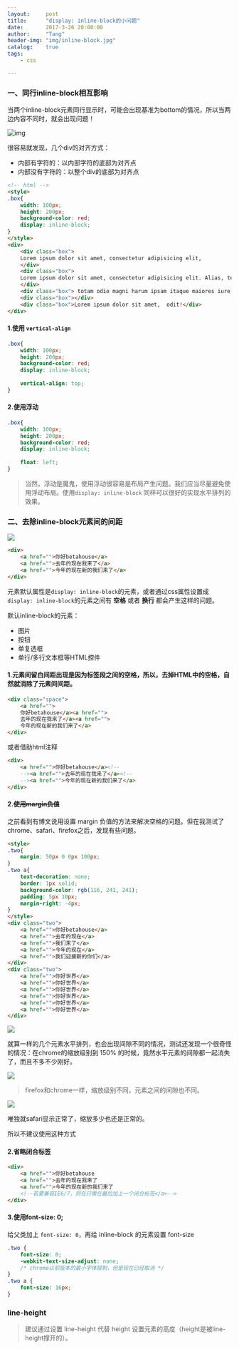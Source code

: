 ```yaml
---
layout:     post
title:      "display: inline-block的小问题"
date:       2017-3-26 20:00:00
author:     "Tang"
header-img: "img/inline-block.jpg"
catalog:    true
tags:
    - css

---
```


###  一、同行inline-block相互影响

当两个inline-block元素同行显示时，可能会出现基准为bottom的情况，所以当两边内容不同时，就会出现问题！

![img](../../../../img/inline-block/1.png)

很容易就发现，几个div的对齐方式：

* 内部有字符的：以内部字符的底部为对齐点
* 内部没有字符的：以整个div的底部为对齐点 

```html
<!-- html -->
<style>
.box{
    width: 100px;
    height: 200px;
    background-color: red;
    display: inline-block;
}
</style>
<div>
    <div class="box">
    Lorem ipsum dolor sit amet, consectetur adipisicing elit,
    </div>
    <div class="box">
    Lorem ipsum dolor sit amet, consectetur adipisicing elit. Alias, tempore.
    </div>
    <div class="box"> totam odio magni harum ipsam itaque maiores iure. Repudiandae </div>
    <div class="box"></div>
    <div class="box">Lorem ipsum dolor sit amet,  odit!</div>
</div>
```

#### 1.使用 `vertical-align`

```css
.box{
    width: 100px;
    height: 200px;
    background-color: red;
    display: inline-block;
    
    vertical-align: top;
}
```

#### 2.使用浮动

```css
.box{
    width: 100px;
    height: 200px;
    background-color: red;
    display: inline-block;
    
    float: left;
}
```

> 当然，浮动是魔鬼，使用浮动很容易是布局产生问题。我们应当尽量避免使用浮动布局。使用`display: inline-block` 同样可以很好的实现水平排列的效果。

### 二、去除inline-block元素间的间距

![](../../../../img/inline-block/2.png)

```html
<div>
    <a href="">你好betahouse</a>
    <a href="">去年的现在我来了</a>
    <a href="">今年的现在新的我们来了</a>
</div>
```

元素默认属性是`display: inline-block`的元素，或者通过css属性设置成`display: inline-block`的元素之间有 **空格** 或者 **换行** 都会产生这样的问题。

默认inline-block的元素：

* 图片
* 按钮
* 单复选框
* 单行/多行文本框等HTML控件

#### 1.元素间留白间距出现是因为标签段之间的空格，所以，去掉HTML中的空格，自然就消除了元素间间距。

```html
<div class="space">
    <a href="">
    你好betahouse</a><a href="">
    去年的现在我来了</a><a href="">
    今年的现在新的我们来了</a>
</div>
```

或者借助html注释

```html
<div>
    <a href="">你好betahouse</a><!--
    --><a href="">去年的现在我来了</a><!--
    --><a href="">今年的现在新的我们来了</a>
</div>
```

#### 2.~~使用margin负值~~

之前看到有博文说用设置 margin 负值的方法来解决空格的问题。但在我测试了chrome、safari、firefox之后，发现有些问题。

```html
<style>
.two{
    margin: 50px 0 0px 100px;
}
.two a{
    text-decoration: none;
    border: 1px solid;
    background-color: rgb(116, 241, 241);
    padding: 5px 10px;
    margin-right: -4px;
}
</style>
<div class="two">
    <a href="">你好betahouse</a>
    <a href="">去年的现在</a>
    <a href="">我们来了</a>
    <a href="">今年的现在</a>
    <a href="">我们迎接新的你们</a>
</div>
<div class="two">
    <a href="">你好世界</a>
    <a href="">你好世界</a>
    <a href="">你好世界</a>
    <a href="">你好世界</a>
    <a href="">你好世界</a>
    <a href="">你好世界</a>
</div>

```

![](../../../../img/inline-block/3.png)

就算一样的几个元素水平排列，也会出现间隙不同的情况，测试还发现一个很奇怪的情况：在chrome的缩放级别到 150% 的时候，竟然水平元素的间隙都一起消失了，而且不多不少刚好。

![](../../../../img/inline-block/5.png)

> firefox和chrome一样，缩放级别不同，元素之间的间隙也不同。

![](../../../../img/inline-block/4.png)

唯独就safari显示正常了，缩放多少也还是正常的。

所以不建议使用这种方式

#### 2.省略闭合标签

```html
<div>
    <a href="">你好betahouse
    <a href="">去年的现在我来了    
    <a href="">今年的现在新的我们来了
    <!--若要兼容IE6/7，则在只需在最后加上一个闭合标签</a>-->
</div>
```

#### 3.使用font-size: 0;

给父类加上 `font-size: 0`，再给 inline-block 的元素设置 font-size

```css
.two {
    font-size: 0;
    -webkit-text-size-adjust: none;
    /* chrome以前版本的最小字体限制，但是现在已经取消 */
}
.two a {
    font-size: 16px;
}
```

### line-height

> 建议通过设置 line-height 代替 height 设置元素的高度（height是被line-height撑开的）。




